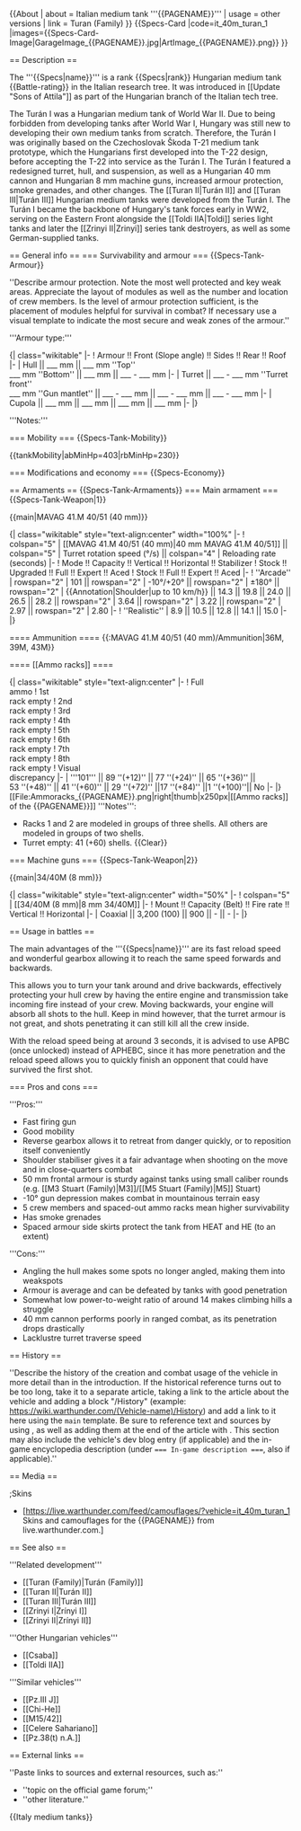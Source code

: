 {{About
| about = Italian medium tank '''{{PAGENAME}}'''
| usage = other versions
| link = Turan (Family)
}}
{{Specs-Card
|code=it_40m_turan_1
|images={{Specs-Card-Image|GarageImage_{{PAGENAME}}.jpg|ArtImage_{{PAGENAME}}.png}}
}}

== Description ==
<!-- ''In the description, the first part should be about the history of the creation and combat usage of the vehicle, as well as its key features. In the second part, tell the reader about the ground vehicle in the game. Insert a screenshot of the vehicle, so that if the novice player does not remember the vehicle by name, he will immediately understand what kind of vehicle the article is talking about.'' -->
The '''{{Specs|name}}''' is a rank {{Specs|rank}} Hungarian medium tank {{Battle-rating}} in the Italian research tree. It was introduced in [[Update "Sons of Attila"]] as part of the Hungarian branch of the Italian tech tree.

The Turán I was a Hungarian medium tank of World War II. Due to being forbidden from developing tanks after World War I, Hungary was still new to developing their own medium tanks from scratch. Therefore, the Turán I was originally based on the Czechoslovak Škoda T-21 medium tank prototype, which the Hungarians first developed into the T-22 design, before accepting the T-22 into service as the Turán I. The Turán I featured a redesigned turret, hull, and suspension, as well as a Hungarian 40 mm cannon and Hungarian 8 mm machine guns, increased armour protection, smoke grenades, and other changes. The [[Turan II|Turán II]] and [[Turan III|Turán III]] Hungarian medium tanks were developed from the Turán I. The Turán I became the backbone of Hungary's tank forces early in WW2, serving on the Eastern Front alongside the [[Toldi IIA|Toldi]] series light tanks and later the [[Zrinyi II|Zrinyi]] series tank destroyers, as well as some German-supplied tanks.

== General info ==
=== Survivability and armour ===
{{Specs-Tank-Armour}}
<!-- ''Describe armour protection. Note the most well protected and key weak areas. Appreciate the layout of modules as well as the number and location of crew members. Is the level of armour protection sufficient, is the placement of modules helpful for survival in combat? If necessary use a visual template to indicate the most secure and weak zones of the armour.'' -->
''Describe armour protection. Note the most well protected and key weak areas. Appreciate the layout of modules as well as the number and location of crew members. Is the level of armour protection sufficient, is the placement of modules helpful for survival in combat? If necessary use a visual template to indicate the most secure and weak zones of the armour.''

'''Armour type:''' <!-- The types of armour present on the vehicle and their general locations -->
<!-- Example: * Rolled homogeneous armour (Front, Side, Rear, Hull roof)
* Cast homogeneous armour (Turret, Transmission area) -->

{| class="wikitable"
|-
! Armour !! Front (Slope angle) !! Sides !! Rear !! Roof
|-
| Hull || ___ mm || ___ mm ''Top'' <br> ___ mm ''Bottom'' || ___ mm || ___ - ___ mm
|-
| Turret || ___ - ___ mm ''Turret front'' <br> ___ mm ''Gun mantlet'' || ___ - ___ mm || ___ - ___ mm || ___ - ___ mm
|-
| Cupola || ___ mm || ___ mm || ___ mm || ___ mm
|-
|}

'''Notes:''' <!-- Any additional notes which the user needs to be aware of -->
<!-- Example: * Suspension wheels are 20 mm thick, tracks are 30 mm thick, and torsion bars are 60 mm thick. -->

=== Mobility ===
{{Specs-Tank-Mobility}}
<!-- ''Write about the mobility of the ground vehicle. Estimate the specific power and manoeuvrability, as well as the maximum speed forwards and backwards.'' -->

{{tankMobility|abMinHp=403|rbMinHp=230}}

=== Modifications and economy ===
{{Specs-Economy}}

== Armaments ==
{{Specs-Tank-Armaments}}
=== Main armament ===
{{Specs-Tank-Weapon|1}}
<!-- ''Give the reader information about the characteristics of the main gun. Assess its effectiveness in a battle based on the reloading speed, ballistics and the power of shells. Do not forget about the flexibility of the fire, that is how quickly the cannon can be aimed at the target, open fire on it and aim at another enemy. Add a link to the main article on the gun: <code><nowiki>{{main|Name of the weapon}}</nowiki></code>. Describe in general terms the ammunition available for the main gun. Give advice on how to use them and how to fill the ammunition storage.'' -->
{{main|MAVAG 41.M 40/51 (40 mm)}}

{| class="wikitable" style="text-align:center" width="100%"
|-
! colspan="5" | [[MAVAG 41.M 40/51 (40 mm)|40 mm MAVAG 41.M 40/51]] || colspan="5" | Turret rotation speed (°/s) || colspan="4" | Reloading rate (seconds)
|-
! Mode !! Capacity !! Vertical !! Horizontal !! Stabilizer
! Stock !! Upgraded !! Full !! Expert !! Aced
! Stock !! Full !! Expert !! Aced
|-
! ''Arcade''
| rowspan="2" | 101 || rowspan="2" | -10°/+20° || rowspan="2" | ±180° || rowspan="2" | {{Annotation|Shoulder|up to 10 km/h}} || 14.3 || 19.8 || 24.0 || 26.5 || 28.2 || rowspan="2" | 3.64 || rowspan="2" | 3.22 || rowspan="2" | 2.97 || rowspan="2" | 2.80
|-
! ''Realistic''
| 8.9 || 10.5 || 12.8 || 14.1 || 15.0
|-
|}

==== Ammunition ====
{{:MAVAG 41.M 40/51 (40 mm)/Ammunition|36M, 39M, 43M}}

==== [[Ammo racks]] ====
<!-- '''Last updated:''' -->
{| class="wikitable" style="text-align:center"
|-
! Full<br>ammo
! 1st<br>rack empty
! 2nd<br>rack empty
! 3rd<br>rack empty
! 4th<br>rack empty
! 5th<br>rack empty
! 6th<br>rack empty
! 7th<br>rack empty
! 8th<br>rack empty
! Visual<br>discrepancy
|-
| '''101''' || 89&nbsp;''(+12)'' || 77&nbsp;''(+24)'' || 65&nbsp;''(+36)'' || 53&nbsp;''(+48)'' || 41&nbsp;''(+60)'' || 29&nbsp;''(+72)'' ||17&nbsp;''(+84)'' ||1&nbsp;''(+100)''|| No
|-
|}
[[File:Ammoracks_{{PAGENAME}}.png|right|thumb|x250px|[[Ammo racks]] of the {{PAGENAME}}]]
'''Notes''':
* Racks 1 and 2 are modeled in groups of three shells.  All others are modeled in groups of two shells.
* Turret empty: 41 (+60) shells.
{{Clear}}

=== Machine guns ===
{{Specs-Tank-Weapon|2}}
<!-- ''Offensive and anti-aircraft machine guns not only allow you to fight some aircraft but also are effective against lightly armoured vehicles. Evaluate machine guns and give recommendations on its use.'' -->
{{main|34/40M (8 mm)}}

{| class="wikitable" style="text-align:center" width="50%"
|-
! colspan="5" | [[34/40M (8 mm)|8 mm 34/40M]]
|-
! Mount !! Capacity (Belt) !! Fire rate !! Vertical !! Horizontal
|-
| Coaxial || 3,200 (100) || 900 || - || -
|-
|}

== Usage in battles ==
<!-- ''Describe the tactics of playing in the vehicle, the features of using vehicles in the team and advice on tactics. Refrain from creating a "guide" - do not impose a single point of view but instead give the reader food for thought. Describe the most dangerous enemies and give recommendations on fighting them. If necessary, note the specifics of the game in different modes (AB, RB, SB).'' -->
The main advantages of the '''{{Specs|name}}''' are its fast reload speed and wonderful gearbox allowing it to reach the same speed forwards and backwards.

This allows you to turn your tank around and drive backwards, effectively protecting your hull crew by having the entire engine and transmission take incoming fire instead of your crew. Moving backwards, your engine will absorb all shots to the hull. Keep in mind however, that the turret armour is not great, and shots penetrating it can still kill all the crew inside.

With the reload speed being at around 3 seconds, it is advised to use APBC (once unlocked) instead of APHEBC, since it has more penetration and the reload speed allows you to quickly finish an opponent that could have survived the first shot.

=== Pros and cons ===
<!-- ''Summarise and briefly evaluate the vehicle in terms of its characteristics and combat effectiveness. Mark its pros and cons in a bulleted list. Try not to use more than 6 points for each of the characteristics. Avoid using categorical definitions such as "bad", "good" and the like - use substitutions with softer forms such as "inadequate" and "effective".'' -->

'''Pros:'''

* Fast firing gun
* Good mobility
* Reverse gearbox allows it to retreat from danger quickly, or to reposition itself conveniently
* Shoulder stabiliser gives it a fair advantage when shooting on the move and in close-quarters combat
* 50 mm frontal armour is sturdy against tanks using small caliber rounds (e.g. [[M3 Stuart (Family)|M3]]/[[M5 Stuart (Family)|M5]] Stuart)
* -10° gun depression makes combat in mountainous terrain easy
* 5 crew members and spaced-out ammo racks mean higher survivability
* Has smoke grenades
* Spaced armour side skirts protect the tank from HEAT and HE (to an extent)

'''Cons:'''

* Angling the hull makes some spots no longer angled, making them into weakspots
* Armour is average and can be defeated by tanks with good penetration
* Somewhat low power-to-weight ratio of around 14 makes climbing hills a struggle
* 40 mm cannon performs poorly in ranged combat, as its penetration drops drastically
* Lacklustre turret traverse speed

== History ==
<!-- ''Describe the history of the creation and combat usage of the vehicle in more detail than in the introduction. If the historical reference turns out to be too long, take it to a separate article, taking a link to the article about the vehicle and adding a block "/History" (example: <nowiki>https://wiki.warthunder.com/(Vehicle-name)/History</nowiki>) and add a link to it here using the <code>main</code> template. Be sure to reference text and sources by using <code><nowiki><ref></ref></nowiki></code>, as well as adding them at the end of the article with <code><nowiki><references /></nowiki></code>. This section may also include the vehicle's dev blog entry (if applicable) and the in-game encyclopedia description (under <code><nowiki>=== In-game description ===</nowiki></code>, also if applicable).'' -->
''Describe the history of the creation and combat usage of the vehicle in more detail than in the introduction. If the historical reference turns out to be too long, take it to a separate article, taking a link to the article about the vehicle and adding a block "/History" (example: <nowiki>https://wiki.warthunder.com/(Vehicle-name)/History</nowiki>) and add a link to it here using the <code>main</code> template. Be sure to reference text and sources by using <code><nowiki><ref></ref></nowiki></code>, as well as adding them at the end of the article with <code><nowiki><references /></nowiki></code>. This section may also include the vehicle's dev blog entry (if applicable) and the in-game encyclopedia description (under <code><nowiki>=== In-game description ===</nowiki></code>, also if applicable).''

== Media ==
<!-- ''Excellent additions to the article would be video guides, screenshots from the game, and photos.'' -->

;Skins
* [https://live.warthunder.com/feed/camouflages/?vehicle=it_40m_turan_1 Skins and camouflages for the {{PAGENAME}} from live.warthunder.com.]

== See also ==
<!-- ''Links to the articles on the War Thunder Wiki that you think will be useful for the reader, for example:''
* ''reference to the series of the vehicles;''
* ''links to approximate analogues of other nations and research trees.'' -->
'''Related development'''

* [[Turan (Family)|Turán (Family)]]
* [[Turan II|Turán II]]
* [[Turan III|Turán III]]
* [[Zrinyi I|Zrínyi I]]
* [[Zrinyi II|Zrínyi II]]

'''Other Hungarian vehicles'''

* [[Csaba]]
* [[Toldi IIA]]

'''Similar vehicles'''

* [[Pz.III J]]
* [[Chi-He]]
* [[M15/42]]
* [[Celere Sahariano]]
* [[Pz.38(t) n.A.]]

== External links ==
<!-- ''Paste links to sources and external resources, such as:''
* ''topic on the official game forum;''
* ''other literature.'' -->
''Paste links to sources and external resources, such as:''

* ''topic on the official game forum;''
* ''other literature.''

{{Italy medium tanks}}